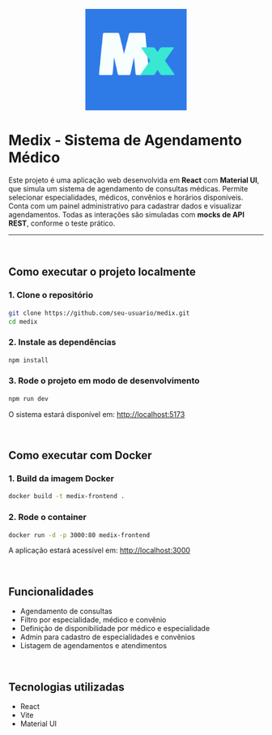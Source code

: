 <p align="center">
  <img src="./public/M.png" alt="Logo Medix" width="200" />
</p>

# Medix - Sistema de Agendamento Médico

Este projeto é uma aplicação web desenvolvida em **React** com **Material UI**, que simula um sistema de agendamento de consultas médicas. Permite selecionar especialidades, médicos, convênios e horários disponíveis. Conta com um painel administrativo para cadastrar dados e visualizar agendamentos. Todas as interações são simuladas com **mocks de API REST**, conforme o teste prático.

---
<br>

## Como executar o projeto localmente

### 1. Clone o repositório

```bash
git clone https://github.com/seu-usuario/medix.git
cd medix
```

### 2. Instale as dependências

```bash
npm install
```

### 3. Rode o projeto em modo de desenvolvimento

```bash
npm run dev
```

O sistema estará disponível em: [http://localhost:5173](http://localhost:5173)

<br>

## Como executar com Docker

### 1. Build da imagem Docker

```bash
docker build -t medix-frontend .
```

### 2. Rode o container

```bash
docker run -d -p 3000:80 medix-frontend
```

A aplicação estará acessível em: [http://localhost:3000](http://localhost:3000)

<br>

## Funcionalidades

* Agendamento de consultas
* Filtro por especialidade, médico e convênio
* Definição de disponibilidade por médico e especialidade
* Admin para cadastro de especialidades e convênios
* Listagem de agendamentos e atendimentos 

<br>

## Tecnologias utilizadas

* React
* Vite
* Material UI

